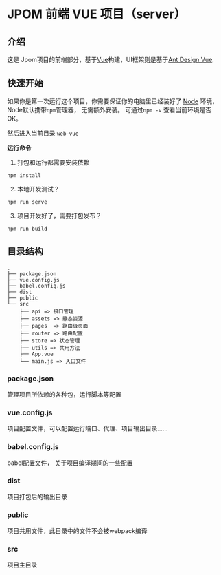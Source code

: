 # JPOM 前端 VUE 项目（server）

## 介绍

这是 Jpom项目的前端部分，基于[Vue](https://cn.vuejs.org/)构建，UI框架则是基于[Ant Design Vue](https://www.antdv.com/docs/vue/introduce-cn/).



## 快速开始

如果你是第一次运行这个项目，你需要保证你的电脑里已经装好了 [Node](http://nodejs.cn/) 环境，Node默认携带`npm`管理器， 无需额外安装。 可通过`npm -v` 查看当前环境是否OK。

然后进入当前目录 `web-vue`

**运行命令**

1. 打包和运行都需要安装依赖

```
npm install
```

2. 本地开发测试？

```
npm run serve
```

3. 项目开发好了，需要打包发布？

```
npm run build
```



## 目录结构

```
.
├── package.json
├── vue.config.js
├── babel.config.js
├── dist
├── public
└── src
    ├── api => 接口管理
    ├── assets => 静态资源
    ├── pages  => 路由级页面
    ├── router => 路由配置
    ├── store => 状态管理
    ├── utils => 共用方法
    ├── App.vue 
    └── main.js => 入口文件
```

### package.json

管理项目所依赖的各种包，运行脚本等配置

### vue.config.js

项目配置文件，可以配置运行端口、代理、项目输出目录......

### babel.config.js

babel配置文件， 关于项目编译期间的一些配置

### dist

项目打包后的输出目录

### public

项目共用文件，此目录中的文件不会被webpack编译

### src

项目主目录







